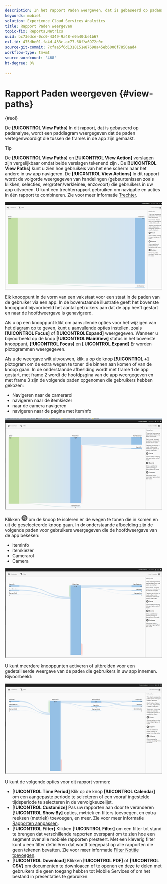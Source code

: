 ```yaml
---
description: In het rapport Paden weergeven, dat is gebaseerd op padanalyse, wordt een paddiagram weergegeven dat de paden vertegenwoordigt die tussen frames in de app zijn gemaakt.
keywords: mobiel
solution: Experience Cloud Services,Analytics
title: Rapport Paden weergeven
topic-fix: Reports,Metrics
uuid: bc73edce-0cc0-4349-9a48-e0a40cbe1b67
exl-id: 475dbe01-fa4d-433c-ac77-68f2a6972c0c
source-git-commit: 7cfaa5f6d1318151e87698a45eb6006f7850aad4
workflow-type: tm+mt
source-wordcount: '468'
ht-degree: 0%

---
```


# Rapport Paden weergeven {#view-paths}

{#eol}

De **[!UICONTROL View Paths]** In dit rapport, dat is gebaseerd op padanalyse, wordt een paddiagram weergegeven dat de paden vertegenwoordigt die tussen de frames in de app zijn gemaakt.

>[!TIP]
>
>De **[!UICONTROL View Paths]** en **[!UICONTROL View Action]** verslagen zijn vergelijkbaar omdat beide verslagen tekenend zijn . De **[!UICONTROL View Paths]** kunt u zien hoe gebruikers van het ene scherm naar het andere in uw app navigeren. De **[!UICONTROL View Actions]** In dit rapport wordt de volgorde weergegeven van handelingen (gebeurtenissen zoals klikken, selecties, vergroten/verkleinen, enzovoort) die gebruikers in uw app uitvoeren. U kunt een trechterrapport gebruiken om navigatie en acties in één rapport te combineren. Zie voor meer informatie [Trechter](/help/using/usage/reports-funnel.md).

![paden weergeven](assets/view_paths.png)

Elk knooppunt in de vorm van een vak staat voor een staat in de paden van de gebruiker via een app. In de bovenstaande illustratie geeft het bovenste knooppunt bijvoorbeeld het aantal gebruikers aan dat de app heeft gestart en naar de hoofdweergave is genavigeerd.

Als u op een knooppunt klikt om aanvullende opties voor het wijzigen van het diagram op te geven, kunt u aanvullende opties instellen, zoals **[!UICONTROL Focus]** of **[!UICONTROL Expand]** weergegeven. Wanneer u bijvoorbeeld op de knop **[!UICONTROL MainView]** status in het bovenste knooppunt, **[!UICONTROL Focus]** en **[!UICONTROL Expand]** Er worden pictogrammen weergegeven.

Als u de weergave wilt uitvouwen, klikt u op de knop **[!UICONTROL +]** pictogram om de extra wegen te tonen die binnen aan komen of van de knoop gaan. In de onderstaande afbeelding wordt met frame 1 de app gestart, met frame 2 wordt de hoofdpagina van de app weergegeven en met frame 3 zijn de volgende paden opgenomen die gebruikers hebben gekozen:

* Navigeren naar de camerarol
* navigeren naar de itemkiezer
* naar de camera navigeren
* navigeren naar de pagina met iteminfo

![](assets/view_paths_expand.png)

Klikken ![focuspictogram](assets/icon_focus.png) om de knoop te isoleren en de wegen te tonen die in komen en uit de geselecteerde knoop gaan. In de onderstaande afbeelding zijn de volgende paden voor gebruikers weergegeven die de hoofdweergave van de app bekeken:

* iteminfo
* itemkiezer
* Camerarol
* Camera

![padfocus weergeven](assets/view_paths_focus.png)

U kunt meerdere knooppunten activeren of uitbreiden voor een gedetailleerde weergave van de paden die gebruikers in uw app innemen. Bijvoorbeeld:

![weergavepad meerdere](assets/view_paths_mult.png)

U kunt de volgende opties voor dit rapport vormen:

* **[!UICONTROL Time Period]**
Klik op de knop **[!UICONTROL Calendar]** om een aangepaste periode te selecteren of een vooraf ingestelde tijdsperiode te selecteren in de vervolgkeuzelijst.
* **[!UICONTROL Customize]**
Pas uw rapporten aan door te veranderen **[!UICONTROL Show By]** opties, metriek en filters toevoegen, en extra reeksen (metriek) toevoegen, en meer. Zie voor meer informatie [Rapporten aanpassen](/help/using/usage/reports-customize/reports-customize.md).
* **[!UICONTROL Filter]**
Klikken **[!UICONTROL Filter]** om een filter tot stand te brengen dat verschillende rapporten overspant om te zien hoe een segment over alle mobiele rapporten presteert. Met een kleverig filter kunt u een filter definiëren dat wordt toegepast op alle rapporten die geen tekenen bevatten. Zie voor meer informatie [Filter Notitie toevoegen](/help/using/usage/reports-customize/t-sticky-filter.md).
* **[!UICONTROL Download]**
Klikken **[!UICONTROL PDF]** of **[!UICONTROL CSV]** om documenten te downloaden of te openen en deze te delen met gebruikers die geen toegang hebben tot Mobile Services of om het bestand in presentaties te gebruiken.
